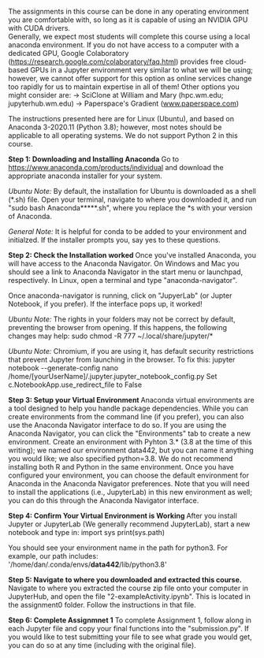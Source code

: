The assignments in this course can be done in any operating environment you are comfortable with, so long as it is capable of using an NVIDIA GPU with CUDA drivers.  
Generally, we expect most students will complete this course using a local anaconda environment.  If you do not have access to a computer with a dedicated GPU, Google Colaboratory (https://research.google.com/colaboratory/faq.html) provides free cloud-based GPUs in a Jupyter environment very similar to what we will be using; however, we cannot offer support for this option as online services change too rapidly for us to maintain expertise in all of them!  Other options you might consider are:
-> SciClone at William and Mary (hpc.wm.edu; jupyterhub.wm.edu)
-> Paperspace's Gradient (www.paperspace.com)

The instructions presented here are for Linux (Ubuntu), and based on Anaconda 3-2020.11 (Python 3.8); however, most notes should be applicable to all operating systems.  We do not support Python 2 in this course.

<b>Step 1: Downloading and Installing Anaconda</b>
Go to https://www.anaconda.com/products/individual and download the appropriate anaconda installer for your system.

<i>Ubuntu Note:</i> By default, the installation for Ubuntu is downloaded as a shell (*.sh) file.  Open your terminal, navigate to where you downloaded it, and run "sudo bash Anaconda*****.sh", where you replace the *s with your version of Anaconda.

<i> General Note:</i> It is helpful for conda to be added to your environment and initialzed.  If the installer prompts you, say yes to these questions.

<b> Step 2: Check the Installation worked </b>
Once you've installed Anaconda, you will have access to the Anaconda Navigator.  On Windows and Mac you should see a link to Anaconda Navigator in the start menu or launchpad, respectively.  In Linux, open a terminal and type "anaconda-navigator".

Once anaconda-navigator is running, click on "JupyerLab" (or Jupter Notebook, if you prefer).  If the interface pops up, it worked!

<i>Ubuntu Note:</i> The rights in your folders may not be correct by default, preventing the browser from opening.  If this happens, the following changes may help:
sudo chmod -R 777 ~/.local/share/jupyter/*

<i>Ubuntu Note:</i> Chromium, if you are using it, has default security restrictions that prevent Jupyter from launching in the browser.  To fix this:
jupyter notebook --generate-config
nano /home/[yourUserName]/.jupyter.jupyter_notebook_config.py
Set c.NotebookApp.use_redirect_file to False


<b> Step 3: Setup your Virtual Environment </b>
Anaconda virtual environments are a tool designed to help you handle package dependencies.  While you can create environments from the command line (if you prefer), you can also use the Anaconda Navigator interface to do so.  If you are using the Anaconda Navigator, you can click the "Environments" tab to create a new environment.  Create an environment with Pyhton 3.* (3.8 at the time of this writing); we named our environment data442, but you can name it anything you would like; we also specified python=3.8.  We do not recommend installing both R and Python in the same environment.  Once you have configured your environment, you can choose the default environment for Anaconda in the Anaconda Navigator preferences. Note that you will need to install the applications (i.e., JupyterLab) in this new environment as well; you can do this through the Anaconda Navigator interface.

<b> Step 4: Confirm Your Virtual Environment is Working </b>
After you install Jupyter or JupyterLab (We generally recommend JupyterLab), start a new notebook and type in:
import sys
print(sys.path)

You should see your environment name in the path for python3.  For example, our path includes:
'/home/dan/.conda/envs/<b>data442</b>/lib/python3.8'


<b>Step 5: Navigate to where you downloaded and extracted this course.  </b>
Navigate to where you extracted the course zip file onto your computer in JupyterHub, and open the file "2-exampleActivity.ipynb".  This is located in the assignment0 folder.  Follow the instructions in that file.

<b>Step 6: Complete Assignmnet 1</b>
To complete Assignment 1, follow along in each Jupyter file and copy your final functions into the "submission.py".  If you would like to test submitting your file to see what grade you would get, you can do so at any time (including with the original file).  



